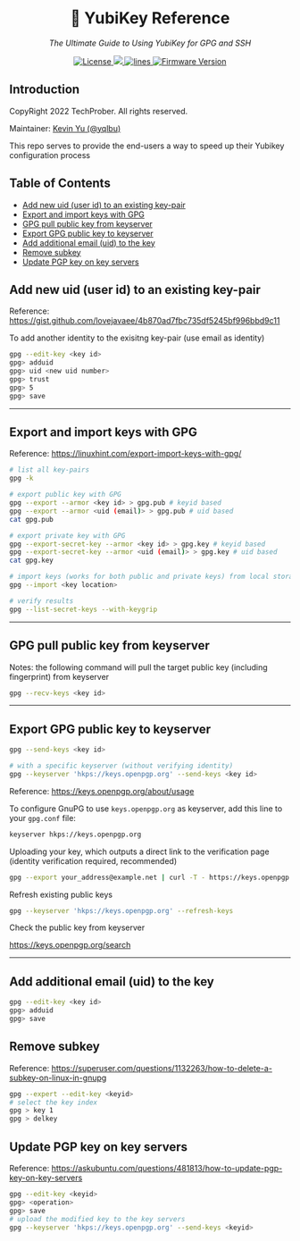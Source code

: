 <h1 align="center">🔐 YubiKey Reference</h1>
<p align="center">
    <em>The Ultimate Guide to Using YubiKey for GPG and SSH</em>
</p>

<p align="center">
    <a href="https://github.com/TechProber/yubikey-reference/blob/master/LICENSE">
      <img src="https://img.shields.io/github/license/TechProber/yubikey-reference?color=critical" alt="License"/>
    </a>
    <a href="https://hits.seeyoufarm.com">
      <img src="https://hits.seeyoufarm.com/api/count/incr/badge.svg?url=https%3A%2F%2Fgithub.com%2FTechProber%2Fyubikey-reference&count_bg=%235322B2&title_bg=%23555555&icon=&icon_color=%23E7E7E7&title=hits&edge_flat=false"/>
    </a>
    <a href="https://img.shields.io/tokei/lines/github/TechProber/yubikey-reference?color=orange">
      <img src="https://img.shields.io/tokei/lines/github/TechProber/yubikey-reference?color=orange" alt="lines">
    </a>
    <a href="https://www.yubico.com/blog/yubikey-firmware-update-yubikey-5-series-with-firmware-5-4/">
        <img src="https://img.shields.io/badge/yubikey--firmware-v5.4.3-brightgreen" alt="Firmware Version">
    </a>
</p>

## Introduction

CopyRight 2022 TechProber. All rights reserved.

Maintainer: [ Kevin Yu (@yqlbu) ](https://github.com/yqlbu)

This repo serves to provide the end-users a way to speed up their Yubikey configuration process

## Table of Contents

<!-- vim-markdown-toc GFM -->

* [Add new uid (user id) to an existing key-pair](#add-new-uid-user-id-to-an-existing-key-pair)
* [Export and import keys with GPG](#export-and-import-keys-with-gpg)
* [GPG pull public key from keyserver](#gpg-pull-public-key-from-keyserver)
* [Export GPG public key to keyserver](#export-gpg-public-key-to-keyserver)
* [Add additional email (uid) to the key](#add-additional-email-uid-to-the-key)
* [Remove subkey](#remove-subkey)
* [Update PGP key on key servers](#update-pgp-key-on-key-servers)

<!-- vim-markdown-toc -->

## Add new uid (user id) to an existing key-pair

Reference: https://gist.github.com/lovejavaee/4b870ad7fbc735df5245bf996bbd9c11

To add another identity to the exisitng key-pair (use email as identity)

```bash
gpg --edit-key <key id>
gpg> adduid
gpg> uid <new uid number>
gpg> trust
gpg> 5
gpg> save
```

---

## Export and import keys with GPG

Reference: https://linuxhint.com/export-import-keys-with-gpg/

```bash
# list all key-pairs
gpg -k

# export public key with GPG
gpg --export --armor <key id> > gpg.pub # keyid based
gpg --export --armor <uid (email)> > gpg.pub # uid based
cat gpg.pub

# export private key with GPG
gpg --export-secret-key --armor <key id> > gpg.key # keyid based
gpg --export-secret-key --armor <uid (email)> > gpg.key # uid based
cat gpg.key

# import keys (works for both public and private keys) from local storage
gpg --import <key location>

# verify results
gpg --list-secret-keys --with-keygrip
```

---

## GPG pull public key from keyserver

Notes: the following command will pull the target public key (including fingerprint) from keyserver

```bash
gpg --recv-keys <key id>
```

---

## Export GPG public key to keyserver

```bash
gpg --send-keys <key id>

# with a specific keyserver (without verifying identity)
gpg --keyserver 'hkps://keys.openpgp.org' --send-keys <key id>
```

Reference: https://keys.openpgp.org/about/usage

To configure GnuPG to use `keys.openpgp.org` as keyserver, add this line to your `gpg.conf` file:

```sh
keyserver hkps://keys.openpgp.org
```

Uploading your key, which outputs a direct link to the verification page (identity verification required, recommended)

```bash
gpg --export your_address@example.net | curl -T - https://keys.openpgp.org
```

Refresh existing public keys

```bash
gpg --keyserver 'hkps://keys.openpgp.org' --refresh-keys
```

Check the public key from keyserver

https://keys.openpgp.org/search

---

## Add additional email (uid) to the key

```bash
gpg --edit-key <key id>
gpg> adduid
gpg> save
```

## Remove subkey

Reference: https://superuser.com/questions/1132263/how-to-delete-a-subkey-on-linux-in-gnupg

```bash
gpg --expert --edit-key <keyid>
# select the key index
gpg > key 1
gpg > delkey
```

## Update PGP key on key servers

Reference: https://askubuntu.com/questions/481813/how-to-update-pgp-key-on-key-servers

```bash
gpg --edit-key <keyid>
gpg> <operation>
gpg> save
# upload the modified key to the key servers
gpg --keyserver 'hkps://keys.openpgp.org' --send-keys <keyid>
```
